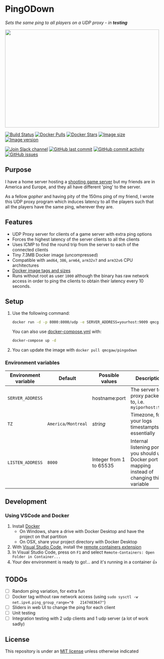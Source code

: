 # PingODown

*Sets the same ping to all players on a UDP proxy - in **testing***

<a href="https://hub.docker.com/r/qmcgaw/pingodown">
    <img width="100%" height="320" src="https://raw.githubusercontent.com/qdm12/pingodown/master/title.svg?sanitize=true">
</a>

[![Build Status](https://travis-ci.org/qdm12/pingodown.svg?branch=master)](https://travis-ci.org/qdm12/pingodown)
[![Docker Pulls](https://img.shields.io/docker/pulls/qmcgaw/pingodown.svg)](https://hub.docker.com/r/qmcgaw/pingodown)
[![Docker Stars](https://img.shields.io/docker/stars/qmcgaw/pingodown.svg)](https://hub.docker.com/r/qmcgaw/pingodown)
[![Image size](https://images.microbadger.com/badges/image/qmcgaw/pingodown.svg)](https://microbadger.com/images/qmcgaw/pingodown)
[![Image version](https://images.microbadger.com/badges/version/qmcgaw/pingodown.svg)](https://microbadger.com/images/qmcgaw/pingodown)

[![Join Slack channel](https://img.shields.io/badge/slack-@qdm12-yellow.svg?logo=slack)](https://join.slack.com/t/qdm12/shared_invite/enQtOTE0NjcxNTM1ODc5LTYyZmVlOTM3MGI4ZWU0YmJkMjUxNmQ4ODQ2OTAwYzMxMTlhY2Q1MWQyOWUyNjc2ODliNjFjMDUxNWNmNzk5MDk)
[![GitHub last commit](https://img.shields.io/github/last-commit/qdm12/pingodown.svg)](https://github.com/qdm12/pingodown/issues)
[![GitHub commit activity](https://img.shields.io/github/commit-activity/y/qdm12/pingodown.svg)](https://github.com/qdm12/pingodown/issues)
[![GitHub issues](https://img.shields.io/github/issues/qdm12/pingodown.svg)](https://github.com/qdm12/pingodown/issues)

## Purpose

I have a home server hosting a [shooting game server](https://github.com/qdm12/cod4-docker) but my friends are in America and Europe, and they all have different 'ping' to the server.

As a fellow *gopher* and having pity of the 150ms ping of my friend, I wrote this UDP proxy program which induces latency to all the players such that all the players have the same ping, wherever they are.

## Features

- UDP Proxy server for clients of a game server with extra ping options
- Forces the highest latency of the server clients to all the clients
- Uses ICMP to find the round trip from the server to each of the connected clients
- Tiny 7.3MB Docker image (uncompressed)
- Compatible with `amd64`, `386`, `arm64`, `arm32v7` and `arm32v6` CPU architectures
- [Docker image tags and sizes](https://hub.docker.com/repository/docker/qmcgaw/pingodown/tags)
- Runs without root as user `1000` although the binary has raw network access in order to ping the clients to obtain their latency every 10 seconds.

## Setup

1. Use the following command:

    ```sh
    docker run -d -p 8000:8000/udp -e SERVER_ADDRESS=yourhost:9009 qmcgaw/pingodown
    ```

    You can also use [docker-compose.yml](https://github.com/qdm12/pingodown/blob/master/docker-compose.yml) with:

    ```sh
    docker-compose up -d
    ```

1. You can update the image with `docker pull qmcgaw/pingodown`

### Environment variables

| Environment variable | Default | Possible values | Description |
| --- | --- | --- | --- |
| `SERVER_ADDRESS` |  | hostname:port | The server to proxy packets to, i.e. `myiporhost:9009` |
| `TZ` | `America/Montreal` | *string* | Timezone, for your logs timestampts essentially |
| `LISTEN_ADDRESS` | `8000` | Integer from 1 to 65535 | Internal listening port, you should use Docker port mapping instead of changing this variable |

## Development

### Using VSCode and Docker

1. Install [Docker](https://docs.docker.com/install/)
    - On Windows, share a drive with Docker Desktop and have the project on that partition
    - On OSX, share your project directory with Docker Desktop
1. With [Visual Studio Code](https://code.visualstudio.com/download), install the [remote containers extension](https://marketplace.visualstudio.com/items?itemName=ms-vscode-remote.remote-containers)
1. In Visual Studio Code, press on `F1` and select `Remote-Containers: Open Folder in Container...`
1. Your dev environment is ready to go!... and it's running in a container :+1:

## TODOs

- [ ] Random ping variation, for extra fun
- [ ] Docker tag without raw network access (using `sudo sysctl -w net.ipv4.ping_group_range="0   2147483647"`)
- [ ] Sliders in web UI to change the ping for each client
- [ ] Unit testing
- [ ] Integration testing with 2 udp clients and 1 udp server (a lot of work sadly)

## License

This repository is under an [MIT license](https://github.com/qdm12/pingodown/master/license) unless otherwise indicated
